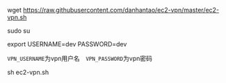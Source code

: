 wget https://raw.githubusercontent.com/danhantao/ec2-vpn/master/ec2-vpn.sh

sudo su

export USERNAME=dev PASSWORD=dev

`VPN_USERNAME`为vpn用户名　`VPN_PASSWORD`为vpn密码

sh ec2-vpn.sh

